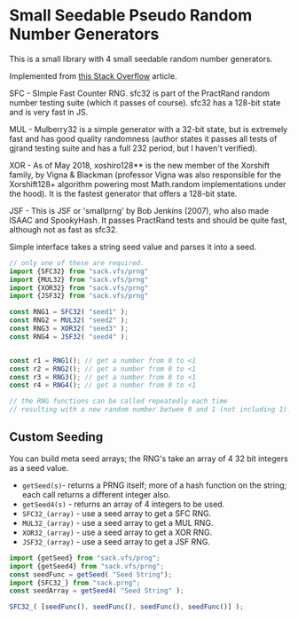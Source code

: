 # Small Seedable Pseudo Random Number Generators
This is a small library with 4 small seedable random number generators.

Implemented from [this Stack Overflow](https://stackoverflow.com/questions/521295/seeding-the-random-number-generator-in-javascript) article.

SFC - SImple Fast Counter RNG. sfc32 is part of the PractRand random number testing suite (which it passes of course). sfc32 has a 128-bit state and is very fast in JS.

MUL - Mulberry32 is a simple generator with a 32-bit state, but is extremely fast and has good quality randomness (author states it passes all tests of gjrand testing suite and has a full 232 period, but I haven't verified).

XOR - As of May 2018, xoshiro128** is the new member of the Xorshift family, by Vigna & Blackman (professor Vigna was also responsible for the Xorshift128+ algorithm powering most Math.random implementations under the hood). It is the fastest generator that offers a 128-bit state.

JSF - This is JSF or 'smallprng' by Bob Jenkins (2007), who also made ISAAC and SpookyHash. It passes PractRand tests and should be quite fast, although not as fast as sfc32.

Simple interface takes a string seed value and parses it into a seed.

``` js
// only one of these are required.
import {SFC32} from "sack.vfs/prng"
import {MUL32} from "sack.vfs/prng"
import {XOR32} from "sack.vfs/prng"
import {JSF32} from "sack.vfs/prng"

const RNG1 = SFC32( "seed1" );
const RNG2 = MUL32( "seed2" );
const RNG3 = XOR32( "seed3" );
const RNG4 = JSF32( "seed4" );


const r1 = RNG1(); // get a number from 0 to <1
const r2 = RNG2(); // get a number from 0 to <1
const r3 = RNG3(); // get a number from 0 to <1
const r4 = RNG4(); // get a number from 0 to <1

// the RNG functions can be called repeatedly each time 
// resulting with a new random number betwee 0 and 1 (not including 1).

```


## Custom Seeding

You can build meta seed arrays; the RNG's take an array of 4 32 bit integers as a seed value.

- `getSeed(s)`- returns a PRNG itself; more of a hash function on the string; each call returns a different integer also.
- `getSeed4(s)` - returns an array of 4 integers to be used.
- `SFC32_(array)` - use a seed array to get a SFC RNG.
- `MUL32_(array)` - use a seed array to get a MUL RNG.
- `XOR32_(array)` - use a seed array to get a XOR RNG.
- `JSF32_(array)` - use a seed array to get a JSF RNG.

``` js
import {getSeed} from "sack.vfs/prng";
import {getSeed4} from "sack.vfs/prng";
const seedFunc = getSeed( "Seed String");
import {SFC32_} from "sack.prng";
const seedArray = getSeed4( "Seed String" );

SFC32_( [seedFunc(), seedFunc(), seedFunc(), seedFunc()] );

```